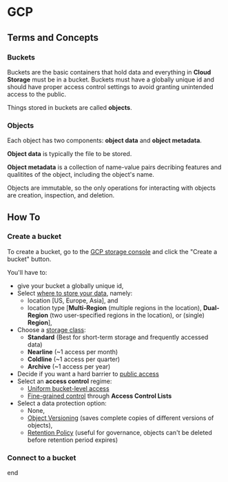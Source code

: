 # GCP

## Terms and Concepts

### Buckets
Buckets are the basic containers that hold data and everything in **Cloud Storage** must be in a bucket. Buckets must have a globally unique id and should have proper access control settings to avoid granting unintended access to the public.

Things stored in buckets are called **objects**.

### Objects
Each object has two components: **object data** and **object metadata**.

**Object data** is typically the file to be stored.

**Object metadata** is a collection of name-value pairs decribing features and qualitites of the object, including the object's name.

Objects are immutable, so the only operations for interacting with objects are creation, inspection, and deletion.


## How To

### Create a bucket

To create a bucket, go to the [GCP storage console](https://console.cloud.google.com/storage/) and click the "Create a bucket" button.

You'll have to:
* give your bucket a globally unique id,
* Select [where to store your data](https://cloud.google.com/storage/docs/locations), namely:
    * location [US, Europe, Asia], and 
    * location type [**Multi-Region** (multiple regions in the location), **Dual-Region** (two user-specified regions in the location), or (single) **Region**],
* Choose a [storage class](https://cloud.google.com/storage/docs/storage-classes):
    * **Standard** (Best for short-term storage and frequently accessed data)
    * **Nearline** (~1 access per month)
    * **Coldline** (~1 access per quarter)
    * **Archive** (~1 access per year)
* Decide if you want a hard barrier to [public access](https://cloud.google.com/storage/docs/public-access-prevention)
* Select an **access control** regime:
    * [Uniform bucket-level access](https://cloud.google.com/storage/docs/uniform-bucket-level-access)
    * [Fine-grained control](https://cloud.google.com/storage/docs/access-control/lists) through **Access Control Lists**
* Select a data protection option:
    * None,
    * [Object Versioning](https://cloud.google.com/storage/docs/object-versioning) (saves complete copies of different versions of objects),
    * [Retention Policy](https://cloud.google.com/storage/docs/bucket-lock) (useful for governance, objects can't be deleted before retention period expires)

### Connect to a bucket





























end
